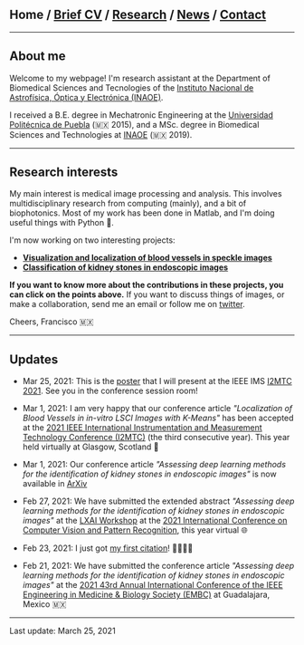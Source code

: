 ## Home / [Brief CV](/brief_cv) / [Research](/research) / [News](/news) / [Contact](/contact)

---



## About me

Welcome to my webpage! I'm research assistant at the Department of Biomedical Sciences and Tecnologies of the [Instituto Nacional de Astrofísica, Óptica y Electrónica (INAOE)](https://www.inaoep.mx).

I received a B.E. degree in Mechatronic Engineering at the [Universidad Politécnica de Puebla](http://www.uppuebla.edu.mx/joomla1/) (🇲🇽  2015), and a MSc. degree in Biomedical Sciences and Technologies at [INAOE](https://www.inaoep.mx) (🇲🇽 2019). 

---

## Research interests

My main interest is medical image processing and analysis. This involves multidisciplinary research from computing (mainly), and a bit of biophotonics. Most of my work has been done in Matlab, and I'm doing useful things with Python 🐍.

I'm now working on two interesting projects:

*  [**Visualization and localization of blood vessels in speckle images**](/bloodvessels)
*  [**Classification of kidney stones in endoscopic images**](/kidneystones)

**If you want to know more about the contributions in these projects, you can click on the points above.** If you want to discuss things of images, or make a collaboration, send me an email or follow me on [twitter](https://twitter.com/Friscolt).

Cheers,
Francisco 🇲🇽

---

## Updates

* Mar 25, 2021: This is the [poster](https://twitter.com/Friscolt) that I will present at the IEEE IMS [I2MTC 2021](https://i2mtc2021.ieee-ims.org). See you in the conference session room!

* Mar 1, 2021: I am very happy that our conference article *"Localization of Blood Vessels in in-vitro LSCI Images with K-Means"* has been accepted at the [2021 IEEE International Instrumentation and Measurement Technology Conference (I2MTC)](https://i2mtc2021.ieee-ims.org) (the third consecutive year). This year held virtually at Glasgow, Scotland 🏴󠁧󠁢󠁳󠁣󠁴󠁿

* Mar 1, 2021: Our conference article *"Assessing deep learning methods for the identification of kidney stones in endoscopic images"*  is now available in 
[ArXiv](https://arxiv.org/abs/2103.01146)

* Feb 27, 2021: We have submitted the extended abstract *"Assessing deep learning methods for the identification of kidney stones in endoscopic images"*  at the [LXAI Workshop](https://www.latinxinai.org) at the [2021 International Conference on Computer Vision and Pattern Recognition](https://t.co/UHrDYoWUYK?amp=1), this year virtual 🌐

* Feb 23, 2021: I just got [my first citation](https://link.springer.com/article/10.1007/s11356-021-12938-2)! 👨🏾‍💻✨

* Feb 21, 2021: We have submitted the conference article *"Assessing deep learning methods for the identification of kidney stones in endoscopic images"* at the [2021 43rd Annual International Conference of the IEEE Engineering in Medicine & Biology Society (EMBC)](https://embc.embs.org/2021/) at Guadalajara, Mexico 🇲🇽

---

Last update: March 25, 2021 
